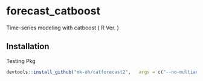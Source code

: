 # forecast_catboost
Time-series modeling with catboost ( R Ver. )

## Installation
Testing Pkg
```r
devtools::install_github("mk-oh/catforecast2",   args = c("--no-multiarch"))
```

